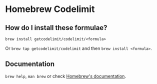 # Homebrew Codelimit

## How do I install these formulae?

`brew install getcodelimit/codelimit/<formula>`

Or `brew tap getcodelimit/codelimit` and then `brew install <formula>`.

## Documentation

`brew help`, `man brew` or check [Homebrew's documentation](https://docs.brew.sh).
